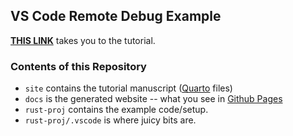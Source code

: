 ## VS Code Remote Debug Example

**[THIS LINK](https://sasja-san.github.io/vscode-remote-debug-example/)** takes you to the tutorial.


### Contents of this Repository

* `site` contains the tutorial manuscript ([Quarto](https://quarto.org) files)
* `docs` is the generated website -- what you see in [Github Pages](https://sasja-san.github.io/vscode-remote-debug-example/)
* `rust-proj` contains the example code/setup.
* `rust-proj/.vscode` is where juicy bits are.
